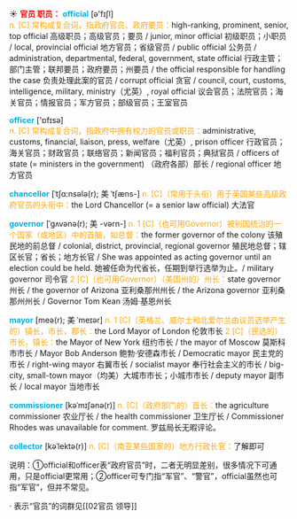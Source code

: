 ☀ <font color="red">**官员 职员：**</font>
<font color="sky blue">**official**</font> [ə'fɪʃl]  
<font color="orange">n. [C] 常构成复合词，指政府官员、政府要员：</font>high-ranking, prominent, senior, top official 高级职员；高级官员；要员 / junior, minor official 初级职员；小职员 / local, provincial official 地方官员；省级官员 / public official 公务员 / administration, departmental, federal, government, state official 行政主管；部门主管；联邦要员；政府要员；州要员 / the official responsible for handling the case 负责处理此案的官员 / corrupt official 贪官 / council, court, customs, intelligence, military, ministry（尤英）, royal official 议会官员；法院官员；海关官员；情报官员；军方官员；部级官员；王室官员

<font color="sky blue">**officer**</font> ['ɒfɪsə]  
<font color="orange">n. [C] 常构成复合词，指政府中拥有权力的官员或职员：</font>administrative, customs, financial, liaison, press, welfare（尤英）, prison officer 行政官员；海关官员；财政官员；联络官员；新闻官员；福利官员；典狱官员 / officers of state (= ministers in the government) （政府各部）部长 / regional officer 地方官员
           
<font color="sky blue">**chancellor**</font> [ˈtʃɑ:nsələ(r); 美 ˈtʃæns-]
<font color="orange">n. [C]（常用于头衔）用于英国某些高级政府官员的头衔中：</font>the Lord Chancellor (= a senior law official) 大法官
           
<font color="sky blue">**governor**</font> [ˈgʌvənə(r); 美 -vərn-]
<font color="orange">n. 1 [C]（也可用Governor）被别国统治的一个国家（或地区）中的首脑，如总督：</font>the former governor of the colony 该殖民地的前总督 / colonial, district, provincial, regional governor 殖民地总督；辖区长官；省长；地方长官 / She was appointed as acting governor until an election could be held. 她被任命为代省长，任期到举行选举为止。/ military governor 司令官 <font color="orange">2 [C]（也可用Governor）（美国州的）州长：</font>state governor 州长 / the governor of Arizona 亚利桑那州州长 / the Arizona governor 亚利桑那州州长 / Governor Tom Kean 汤姆·基恩州长
           
<font color="sky blue">**mayor**</font> [meə(r); 美 ˈmeɪər]
<font color="orange">n. 1 [C]（英格兰、威尔士和北爱尔兰由议员选举产生的）镇长，市长，郡长：</font>the Lord Mayor of London 伦敦市长 <font color="orange">2 [C]（民选的）市长，镇长：</font>the Mayor of New York 纽约市长 / the mayor of Moscow 莫斯科市市长 / Mayor Bob Anderson 鲍勃·安德森市长 / Democratic mayor 民主党的市长 / right-wing mayor 右翼市长 / socialist mayor 奉行社会主义的市长 / big-city, small-town mayor（均美）大城市市长；小城市市长 / deputy mayor 副市长 / local mayor 当地市长
           
<font color="sky blue">**commissioner**</font> [kəˈmɪʃənə(r)]
<font color="orange">n. [C]（政府部门的）首长：</font>the agriculture commissioner 农业厅长 / the health commissioner 卫生厅长 / Commissioner Rhodes was unavailable for comment. 罗兹局长无暇评论。
           
<font color="sky blue">**collector**</font> [kəˈlektə(r)]
<font color="orange">n. [C]（南亚某些国家的）地方行政长官：</font>了解即可

说明：①official和officer表“政府官员”时，二者无明显差别，很多情况下可通用，只是official更常用；②officer可专门指“军官”、“警官”，official虽然也可指“军官”，但并不常见。

· 表示“官员”的词群见[[02官员 领导]]
